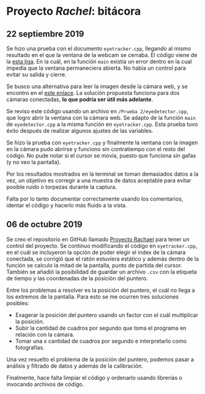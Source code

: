 # Proyecto _Rachel_: bitácora


## 22 septiembre 2019
Se hizo una prueba con el documento `eyetracker.cpp`, llegando al mismo resultado en el que la ventana de la webcam se cerraba.
El código viene de la [esta liga](https://picoledelimao.github.io/blog/2017/01/28/eyeball-tracking-for-mouse-control-in-opencv/).
En la cuál, en la función `main` existía un error dentro en la cual impedía que la ventana permaneciera abierta. No había un control para evitar su salida y cierre.

Se busco una alternativa para leer la imagen desde la cámara web, y se encontro en el [este enlace](https://answers.opencv.org/question/148407/capture-and-save-with-2-webcams-c/). La solución propuesta funciona para dos cámaras conectadas, **lo que podría ser útil más adelante**.

Se reviso este código usando un archivo en `/Prueba 2/eyedetector.cpp`, que logro abrir la ventana con la cámara web. Se adapto de la función `main` de `eyedetector.cpp` a la misma función en `eyetracker.cpp`. Esta prueba tuvo éxito después de realizar algunos ajustes de las variables.

Se hizo la prueba con `eyetracker.cpp` y finalmente la ventana con la imagen en la cámara pudo abrirse y funciono sin contratiempo con el resto del código. No pude notar si el cursor se movía, puesto que funciona sin gafas (y no veo la pantalla).

Por los resultados mostrados en la terminal se toman demasiados datos a la vez, un objetivo es corregir a una muestra de datos aceptable para evitar posible ruido o torpezas durante la captura.

Falta por lo tanto documentar correctamente usando los comentarios, identar el código y hacerlo más fluido a la vista.

## 06 de octubre 2019
Se creo el repositorio en GitHub llamado [Proyecto Rachael](https://github.com/aleksnavarro/ProyectoRachael) para tener un control del proyecto. Se continuo modificando el código en `eyetracker.cpp`, en el cuál se incluyeron la opción de poder elegir el index de la cámara conectada, se corrigió que el ratón estuviera estático y además dentro de la función se calculo la mitad de la pantalla, punto de partida del cursor. También se añadió la posibilidad de guardar un archivo `.csv` con la etiqueta de tiempo y las coordenadas de la posición del puntero.

Entre los problemas a resolver es la posición del puntero, el cuál no llega a los extremos de la pantalla. Para esto se me ocurren tres soluciones posibles:
* Exagerar la posición del puntero usando un factor con el cuál multiplicar la posición.
* Subir la cantidad de cuadros por segundo que toma el programa en relación con la cámara.
* Tomar una x cantidad de cuadros por segundo e interpretarlo como fotografías.

Una vez resuelto el problema de la posición del puntero, podemos pasar a análisis y filtrado de datos y además de la calibración.

Finalmente, hace falta limpiar el código y ordenarlo usando librerías o invocando archivos de código.
